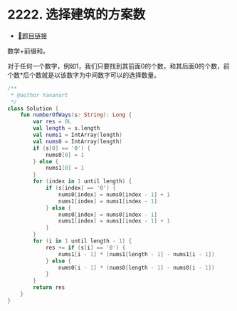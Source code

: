 # 2222. 选择建筑的方案数

- [🔗题目链接](https://leetcode-cn.com/problems/number-of-ways-to-select-buildings/)

数学+前缀和。

对于任何一个数字，例如1，我们只要找到其前面0的个数，和其后面0的个数，前个数*后个数就是以该数字为中间数字可以的选择数量。

```kotlin
/**
 * @author Yananart
 */
class Solution {
    fun numberOfWays(s: String): Long {
        var res = 0L
        val length = s.length
        val nums1 = IntArray(length)
        val nums0 = IntArray(length)
        if (s[0] == '0') {
            nums0[0] = 1
        } else {
            nums1[0] = 1
        }
        for (index in 1 until length) {
            if (s[index] == '0') {
                nums0[index] = nums0[index - 1] + 1
                nums1[index] = nums1[index - 1]
            } else {
                nums0[index] = nums0[index - 1]
                nums1[index] = nums1[index - 1] + 1
            }
        }
        for (i in 1 until length - 1) {
            res += if (s[i] == '0') {
                nums1[i - 1] * (nums1[length - 1] - nums1[i - 1])
            } else {
                nums0[i - 1] * (nums0[length - 1] - nums0[i - 1])
            }
        }
        return res
    }
}
```
